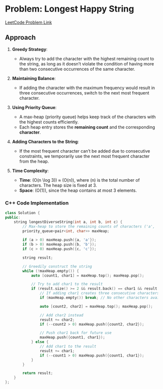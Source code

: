 # Problem: Longest Happy String

[LeetCode Problem Link](https://leetcode.com/problems/longest-happy-string/description)

## Approach

1. **Greedy Strategy**:
   - Always try to add the character with the highest remaining count to the string, as long as it doesn’t violate the condition of having more than two consecutive occurrences of the same character.

2. **Maintaining Balance**:
   - If adding the character with the maximum frequency would result in three consecutive occurrences, switch to the next most frequent character.

3. **Using Priority Queue**:
   - A max-heap (priority queue) helps keep track of the characters with the highest counts efficiently.
   - Each heap entry stores the **remaining count** and the corresponding **character**.

4. **Adding Characters to the String**:
   - If the most frequent character can’t be added due to consecutive constraints, we temporarily use the next most frequent character from the heap.

5. **Time Complexity**:
   - **Time**: \(O(n \log 3)\) ≈ \(O(n)\), where \(n\) is the total number of characters. The heap size is fixed at 3.
   - **Space**: \(O(1)\), since the heap contains at most 3 elements.

### C++ Code Implementation

```cpp
class Solution {
public:
    string longestDiverseString(int a, int b, int c) {
        // Max-heap to store the remaining counts of characters ('a', 'b', 'c')
        priority_queue<pair<int, char>> maxHeap;
        
        if (a > 0) maxHeap.push({a, 'a'});
        if (b > 0) maxHeap.push({b, 'b'});
        if (c > 0) maxHeap.push({c, 'c'});

        string result;

        // Greedily construct the string
        while (!maxHeap.empty()) {
            auto [count1, char1] = maxHeap.top(); maxHeap.pop();

            // Try to add char1 to the result
            if (result.size() >= 2 && result.back() == char1 && result[result.size() - 2] == char1) {
                // If adding char1 creates three consecutive characters
                if (maxHeap.empty()) break; // No other characters available

                auto [count2, char2] = maxHeap.top(); maxHeap.pop();

                // Add char2 instead
                result += char2;
                if (--count2 > 0) maxHeap.push({count2, char2});

                // Push char1 back for future use
                maxHeap.push({count1, char1});
            } else {
                // Add char1 to the result
                result += char1;
                if (--count1 > 0) maxHeap.push({count1, char1});
            }
        }

        return result;
    }
};
```